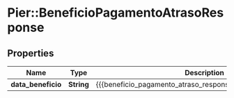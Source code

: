# Pier::BeneficioPagamentoAtrasoResponse

## Properties
Name | Type | Description | Notes
------------ | ------------- | ------------- | -------------
**data_beneficio** | **String** | {{{beneficio_pagamento_atraso_response_data_beneficio_value}}} | [optional] 



